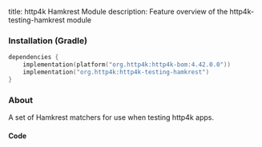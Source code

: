 title: http4k Hamkrest Module
description: Feature overview of the http4k-testing-hamkrest module

### Installation (Gradle)

```kotlin
dependencies {
    implementation(platform("org.http4k:http4k-bom:4.42.0.0"))
    implementation("org.http4k:http4k-testing-hamkrest")
}
```

### About

A set of Hamkrest matchers for use when testing http4k apps.

#### Code [<img class="octocat"/>](https://github.com/http4k/http4k/blob/master/src/docs/guide/reference/hamkrest/example.kt)

<script src="https://gist-it.appspot.com/https://github.com/http4k/http4k/blob/master/src/docs/guide/reference/hamkrest/example.kt"></script>

[http4k]: https://http4k.org
